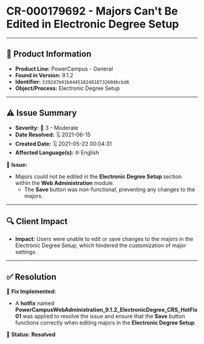 # CR-000179692 - Majors Can't Be Edited in Electronic Degree Setup

---

## 📌 Product Information  
- **Product Line:** PowerCampus - General  
- **Found in Version:** 9.1.2  
- **Identifier:** `5392d7b01b44451024818732604bcbd6`  
- **Object/Process:** Electronic Degree Setup  

---

## ⚠️ Issue Summary  
- **Severity:** 🔶 3 - Moderate  
- **Date Resolved:** 🗓️ 2021-06-15  
- **Created Date:** 🗓️ 2021-05-22 00:04:31  
- **Affected Language(s):** 🌐 English  

🔹 **Issue:**  
- Majors could not be edited in the **Electronic Degree Setup** section within the **Web Administration** module.
  - The **Save** button was non-functional, preventing any changes to the majors.

---

## 🔍 Client Impact  
- **Impact:** Users were unable to edit or save changes to the majors in the Electronic Degree Setup, which hindered the customization of major settings.

---

## ✅ Resolution  
🔧 **Fix Implemented:**  
- A **hotfix** named **PowerCampusWebAdministration_9.1.2_ElectronicDegree_CRS_HotFix01** was applied to resolve the issue and ensure that the **Save** button functions correctly when editing majors in the **Electronic Degree Setup**.

🚀 **Status:** **Resolved**
